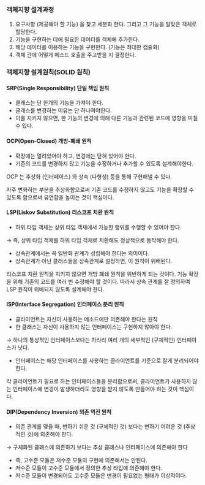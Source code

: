### 객체지향 설계과정


1. 요구사항 (제공해야 할 기능) 을 찾고 세분화 한다. 그리고 그 기능을 알맞은 객체로 할당한다.
2. 기능을 구현하는 데에 필요한 데이터를 객체에 추가한다.
3. 해당 데이터를 이용하는 기능을 구현한다. (기능은 최대한 캡슐화)
4. 객체 간에 어떻게 메소드 호출을 주고받을 지 결정한다.


### 객체지향 설계원칙(SOLID 원칙)



#### SRP(Single Responsibility) 단일 책임 원칙

- 클래스는 단 한개의 기능을 가져야 한다.
- 클래스를 변경하는 이유는 단 하나여야한다.
- 이를 지키지 않으면, 한 기능의 변경에 의해 다른 기능과 관련된 코드에 영향을 미칠 수 있다.

#### OCP(Open-Closed) 개방-폐쇄 원칙

- 확장에는 열려있어야 하고, 변경에는 닫혀 있어야 한다.
- 기존의 코드를 변경하지 않고 기능을 수정하거나 추가할 수 있도록 설계해야한다.

OCP 는 추상화 (인터페이스) 와 상속 (다형성) 등을 통해 구현해낼 수 있다. 

자주 변화하는 부분을 추상화함으로써 기존 코드를 수정하지 않고도 기능을 확장할 수 있도록 함으로써 유연함을 높이는 것이 핵심이다.


#### LSP(Liskov Substitution) 리스코프 치환 원칙

- 하위 타입 객체는 상위 타입 객체에서 가능한 행위를 수행할 수 있어야 한다.

→ 즉, 상위 타입 객체를 하위 타입 객체로 치환해도 정상적으로 동작해야 한다.
- 상속관계에서는 꼭 일반화 관계가 성립해야 한다는 의미이다.
- 상속관계가 아닌 클래스들을 상속관계로 설정하면, 이 원칙이 위배된다.

리스코프 치환 원칙을 지키지 않으면 개방 폐쇄 원칙을 위반하게 되는 것이다. 기능 확장을 위해 기존의 코드를 여러 번 수정해야 할 것이다. 따라서 상속 관계를 잘 정의하여 LSP 원칙이 위배되지 않도록 설계해야 한다.

#### ISP(Interface Segregation) 인터페이스 분리 원칙

- 클라이언트는 자신이 사용하는 메소드에만 의존해야 한다는 원칙
- 한 클래스는 자신이 사용하지 않는 인터페이스는 구현하지 않아야 한다.

→ 하나의 통상적인 인터페이스보다는 차라리 여러 개의 세부적인 (구체적인) 인터페이스가 낫다.
- 인터페이스는 해당 인터페이스를 사용하는 클라이언트를 기준으로 잘게 분리되어야 한다.

각 클라이언트가 필요로 하는 인터페이스들을 분리함으로써, 클라이언트가 사용하지 않는 인터페이스에 변경이 발생하더라도 영향을 받지 않도록 만들어야 하는 것이 핵심이다.

#### DIP(Dependency Inversion) 의존 역전 원칙

- 의존 관계를 맺을 때, 변하기 쉬운 것 (구체적인 것) 보다는 변하기 어려운 것 (추상적인 것)에 의존해야 한다.

→ 구체화된 클래스에 의존하기 보다는 추상 클래스나 인터페이스에 의존해야 한다
- 즉, 고수준 모듈은 저수준 모듈의 구현에 의존해서는 안된다.
- 저수준 모듈이 고수준 모듈에서 정의한 추상 타입에 의존해야 한다.
- 저수준 모듈이 변경되어도 고수준 모듈은 변경이 필요없는 형태가 이상적이다.
